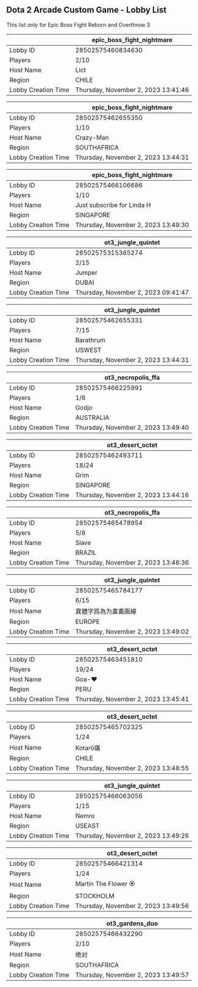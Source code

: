 ## Dota 2 Arcade Custom Game - Lobby List

This list only for Epic Boss Fight Reborn and Overthrow 3

|  | epic_boss_fight_nightmare |
| ------ | ------ |
| Lobby ID | 28502575460834630 |
| Players | 2/10 |
| Host Name | Lict |
| Region | CHILE |
| Lobby Creation Time | Thursday, November 2, 2023 13:41:46 |


|  | epic_boss_fight_nightmare |
| ------ | ------ |
| Lobby ID | 28502575462655350 |
| Players | 1/10 |
| Host Name | Crazy-Man |
| Region | SOUTHAFRICA |
| Lobby Creation Time | Thursday, November 2, 2023 13:44:31 |


|  | epic_boss_fight_nightmare |
| ------ | ------ |
| Lobby ID | 28502575466106686 |
| Players | 1/10 |
| Host Name | Just subscribe for Linda H |
| Region | SINGAPORE |
| Lobby Creation Time | Thursday, November 2, 2023 13:49:30 |


|  | ot3_jungle_quintet |
| ------ | ------ |
| Lobby ID | 28502575315365274 |
| Players | 2/15 |
| Host Name | Jumper |
| Region | DUBAI |
| Lobby Creation Time | Thursday, November 2, 2023 09:41:47 |


|  | ot3_jungle_quintet |
| ------ | ------ |
| Lobby ID | 28502575462655331 |
| Players | 7/15 |
| Host Name | Barathrum |
| Region | USWEST |
| Lobby Creation Time | Thursday, November 2, 2023 13:44:31 |


|  | ot3_necropolis_ffa |
| ------ | ------ |
| Lobby ID | 28502575466225991 |
| Players | 1/8 |
| Host Name | Godjo |
| Region | AUSTRALIA |
| Lobby Creation Time | Thursday, November 2, 2023 13:49:40 |


|  | ot3_desert_octet |
| ------ | ------ |
| Lobby ID | 28502575462493711 |
| Players | 18/24 |
| Host Name | Grim |
| Region | SINGAPORE |
| Lobby Creation Time | Thursday, November 2, 2023 13:44:16 |


|  | ot3_necropolis_ffa |
| ------ | ------ |
| Lobby ID | 28502575465478954 |
| Players | 5/8 |
| Host Name | Slave |
| Region | BRAZIL |
| Lobby Creation Time | Thursday, November 2, 2023 13:48:36 |


|  | ot3_jungle_quintet |
| ------ | ------ |
| Lobby ID | 28502575465784177 |
| Players | 6/15 |
| Host Name | 異體字爲為为畫畵画線 |
| Region | EUROPE |
| Lobby Creation Time | Thursday, November 2, 2023 13:49:02 |


|  | ot3_desert_octet |
| ------ | ------ |
| Lobby ID | 28502575463451810 |
| Players | 19/24 |
| Host Name | Goa-♥ |
| Region | PERU |
| Lobby Creation Time | Thursday, November 2, 2023 13:45:41 |


|  | ot3_desert_octet |
| ------ | ------ |
| Lobby ID | 28502575465702325 |
| Players | 1/24 |
| Host Name | Kotarō痛 |
| Region | CHILE |
| Lobby Creation Time | Thursday, November 2, 2023 13:48:55 |


|  | ot3_jungle_quintet |
| ------ | ------ |
| Lobby ID | 28502575466063056 |
| Players | 1/15 |
| Host Name | Nemro |
| Region | USEAST |
| Lobby Creation Time | Thursday, November 2, 2023 13:49:26 |


|  | ot3_desert_octet |
| ------ | ------ |
| Lobby ID | 28502575466421314 |
| Players | 1/24 |
| Host Name | Martin The Flower 🏵 |
| Region | STOCKHOLM |
| Lobby Creation Time | Thursday, November 2, 2023 13:49:56 |


|  | ot3_gardens_duo |
| ------ | ------ |
| Lobby ID | 28502575466432290 |
| Players | 2/10 |
| Host Name | 绝对 |
| Region | SOUTHAFRICA |
| Lobby Creation Time | Thursday, November 2, 2023 13:49:57 |


